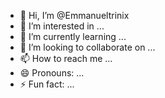 - 👋 Hi, I’m @Emmanueltrinix
- 👀 I’m interested in ...
- 🌱 I’m currently learning ...
- 💞️ I’m looking to collaborate on ...
- 📫 How to reach me ...
- 😄 Pronouns: ...
- ⚡ Fun fact: ...

<!---
Emmanueltrinix/Emmanueltrinix is a ✨ special ✨ repository because its `README.md` (this file) appears on your GitHub profile.
You can click the Preview link to take a look at your changes.
--->

